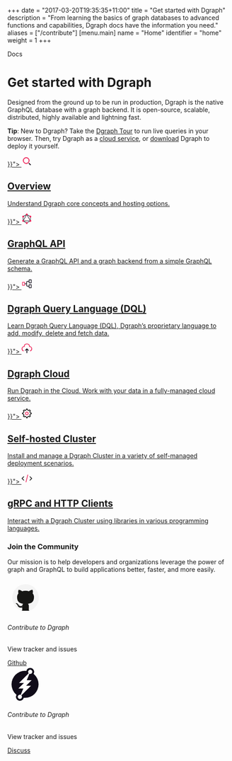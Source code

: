 +++
date = "2017-03-20T19:35:35+11:00"
title = "Get started with Dgraph"
description = "From learning the basics of graph databases to advanced functions and capabilities, Dgraph docs have the information you need."
aliases = ["/contribute"]
[menu.main]
  name = "Home"
  identifier = "home"
  weight = 1
+++

<div class="container">
  <div class="landing">
    <div class="hero">
      <p class="title-tag">Docs</p>
      <h1>Get started with Dgraph</h1>
      <p>
        Designed from the ground up to be run in production, Dgraph is the native GraphQL database with a graph backend. It is open-source, scalable, distributed, highly available and lightning fast.
      </p>
      <p><b>Tip</b>: New to Dgraph? Take the <a href="https://dgraph.io/tour/">Dgraph Tour</a> to run live queries in your browser. Then, try Dgraph as a <a href="https://cloud.dgraph.io">cloud service</a>, or <a href='{{< relref "deploy/installation/_index.md">}}'>download</a> Dgraph to deploy it yourself.</p>
    </div>
    <div class="item">
      <a href="{{< relref "dgraph-overview.md">}}">
        <svg class="icon" xmlns="http://www.w3.org/2000/svg" width="24" height="24" viewBox="0 0 24 24" fill="none">
          <circle cx="10.5" cy="10.5" r="6.5" stroke="#EF265A" stroke-width="2" stroke-linecap="round" stroke-linejoin="round"/>
          <path d="M17 17L20 20" stroke="#100C19" stroke-width="2" stroke-linecap="round" stroke-linejoin="round"/></svg>
        <h2>Overview</h2>
        <p>
        Understand Dgraph core concepts and hosting options.
        </p>
      </a>
    </div>
    <div class="item">
      <a  href="{{< relref "graphql/_index.md">}}">
        <svg class="icon" xmlns="http://www.w3.org/2000/svg" width="24" height="24" viewBox="0 0 24 24" fill="none">
          <path d="M2.52691 17.6612L3.37109 18.1592L12.7756 1.51639L11.9315 1.01839L2.52691 17.6612Z" fill="#100C19"/>
          <path d="M21.1509 16.332H2.3418V17.328H21.1509V16.332Z" fill="#100C19"/>
          <path d="M2.71302 16.8914L12.1211 22.4414L12.6085 21.5789L3.20042 16.0289L2.71302 16.8914Z" fill="#100C19"/>
          <path d="M10.8888 2.42656L20.2969 7.97656L20.7843 7.11403L11.3762 1.56403L10.8888 2.42656Z" fill="#100C19"/>
          <path d="M2.71181 7.11012L3.19922 7.97266L12.6073 2.42266L12.1199 1.56012L2.71181 7.11012Z" fill="#100C19"/>
          <path d="M10.7107 1.51639L20.1152 18.1592L20.9594 17.6612L11.5549 1.01839L10.7107 1.51639Z" fill="#100C19"/>
          <path d="M4.0627 6.44922H3.08789V17.5492H4.0627V6.44922Z" fill="#100C19"/>
          <path d="M20.4104 6.4502H19.4355V17.5502H20.4104V6.4502Z" fill="#100C19"/>
          <path d="M11.5235 21.2661L11.9492 22.0195L20.1317 17.1925L19.706 16.4391L11.5235 21.2661Z" fill="#100C19"/>
          <path d="M21.6995 17.874C21.1357 18.876 19.879 19.218 18.8984 18.642C17.9177 18.066 17.583 16.782 18.1467 15.78C18.7104 14.778 19.9671 14.436 20.9478 15.012C21.9344 15.594 22.2691 16.872 21.6995 17.874Z" fill="#EF265A"/>
          <path d="M5.34009 8.21973C4.77635 9.22173 3.51967 9.56373 2.53899 8.98773C1.55831 8.41173 1.22358 7.12773 1.78733 6.12573C2.35107 5.12373 3.60775 4.78173 4.58843 5.35773C5.56911 5.93973 5.90384 7.21773 5.34009 8.21973Z" fill="#EF265A"/>
          <path d="M1.79319 17.874C1.22944 16.872 1.56416 15.594 2.54485 15.012C3.52553 14.436 4.77634 14.778 5.34595 15.78C5.9097 16.782 5.57497 18.06 4.59429 18.642C3.60774 19.218 2.35693 18.876 1.79319 17.874Z" fill="#EF265A"/>
          <path d="M18.1545 8.21973C17.5908 7.21773 17.9255 5.93973 18.9062 5.35773C19.8869 4.78173 21.1377 5.12373 21.7073 6.12573C22.271 7.12773 21.9363 8.40573 20.9556 8.98773C19.9749 9.56373 18.7183 9.22173 18.1545 8.21973Z" fill="#EF265A"/>
          <path d="M11.7487 23.7476C10.6153 23.7476 9.69922 22.8116 9.69922 21.6536C9.69922 20.4956 10.6153 19.5596 11.7487 19.5596C12.882 19.5596 13.7981 20.4956 13.7981 21.6536C13.7981 22.8056 12.882 23.7476 11.7487 23.7476Z" fill="#EF265A"/>
          <path d="M11.7487 4.43995C10.6153 4.43995 9.69922 3.50395 9.69922 2.34595C9.69922 1.18795 10.6153 0.251953 11.7487 0.251953C12.882 0.251953 13.7981 1.18795 13.7981 2.34595C13.7981 3.50395 12.882 4.43995 11.7487 4.43995Z" fill="#EF265A"/></svg>
        <h2>GraphQL API</h2>
        <p>
          Generate a GraphQL API and a graph backend from a simple GraphQL schema.
        </p>
      </a>
    </div>
    <div class="item">
      <a href="{{< relref "dql/_index.md">}}">
      <svg class="icon" xmlns="http://www.w3.org/2000/svg" width="24" height="24" viewBox="0 0 24 24" fill="none">
        <path d="M21.9995 14.6L21.9995 20.4C21.9995 20.7314 21.7309 21 21.3995 21L17.5995 21C17.2681 21 16.9995 20.7314 16.9995 20.4L16.9995 14.6C16.9995 14.2686 17.2681 14 17.5995 14L21.3995 14C21.7309 14 21.9995 14.2686 21.9995 14.6Z" stroke="#100C19" stroke-width="1.33333"/>
        <path d="M6.99951 9.1L6.99951 14.9C6.99951 15.2314 6.73088 15.5 6.39951 15.5L2.59951 15.5C2.26814 15.5 1.99951 15.2314 1.99951 14.9L1.99951 9.1C1.99951 8.76863 2.26814 8.5 2.59951 8.5L6.39951 8.5C6.73088 8.5 6.99951 8.76863 6.99951 9.1Z" stroke="#EF265A" stroke-width="1.33333"/>
        <path d="M21.9995 3.6L21.9995 9.4C21.9995 9.73137 21.7309 10 21.3995 10L17.5995 10C17.2681 10 16.9995 9.73137 16.9995 9.4L16.9995 3.6C16.9995 3.26863 17.2681 3 17.5995 3L21.3995 3C21.7309 3 21.9995 3.26863 21.9995 3.6Z" stroke="#100C19" stroke-width="1.33333"/>
        <path d="M16.9995 17.5L13.4995 17.5C12.3949 17.5 11.4995 16.6046 11.4995 15.5L11.4995 8.5C11.4995 7.3954 12.3949 6.5 13.4995 6.5L16.9995 6.5" stroke="#100C19" stroke-width="1.33333"/>
        <path d="M11.4995 12L6.99951 12" stroke="#100C19" stroke-width="1.33333"/></svg>
        <h2>Dgraph Query Language (DQL)</h2>
        <p>
          Learn Dgraph Query Language (DQL), Dgraph’s proprietary language to add, modify, delete and fetch data.
        </p>
      </a>
    </div>
    <div class="item">
      <a href="{{< relref "/dgraphcloud">}}">
        <svg class="icon" xmlns="http://www.w3.org/2000/svg" width="24" height="24" viewBox="0 0 24 24" fill="none">
          <path d="M12 22V13M12 13L15.5 16.5M12 13L8.5 16.5" stroke="#100C19" stroke-width="1.71429" stroke-linecap="round" stroke-linejoin="round"/>
          <path d="M20 17.6073C21.4937 17.0221 23 15.6889 23 13C23 9 19.6667 8 18 8C18 6 18 2 12 2C6 2 6 6 6 8C4.33333 8 1 9 1 13C1 15.6889 2.50628 17.0221 4 17.6073" stroke="#EF265A" stroke-width="1.71429" stroke-linecap="round" stroke-linejoin="round"/></svg>
        <h2>Dgraph Cloud</h2>
        <p>
          Run Dgraph in the Cloud.
          Work with your data in a fully-managed cloud service.
        </p>
      </a>
    </div>
    <div class="item">
      <a href="{{< relref "deploy/_index.md">}}">
        <svg class="icon" xmlns="http://www.w3.org/2000/svg" width="24" height="24" viewBox="0 0 24 24" fill="none">
          <path d="M12 15C13.6569 15 15 13.6569 15 12C15 10.3431 13.6569 9 12 9C10.3431 9 9 10.3431 9 12C9 13.6569 10.3431 15 12 15Z" stroke="#EF265A" stroke-width="1.5" stroke-linecap="round" stroke-linejoin="round"/>
          <path d="M19.6224 10.3954L18.5247 7.7448L20 6L18 4L16.2647 5.48295L13.5578 4.36974L12.9353 2H10.981L10.3491 4.40113L7.70441 5.51596L6 4L4 6L5.45337 7.78885L4.3725 10.4463L2 11V13L4.40111 13.6555L5.51575 16.2997L4 18L6 20L7.79116 18.5403L10.397 19.6123L11 22H13L13.6045 19.6132L16.2551 18.5155C16.6969 18.8313 18 20 18 20L20 18L18.5159 16.2494L19.6139 13.598L21.9999 12.9772L22 11L19.6224 10.3954Z" stroke="black" stroke-width="1.5" stroke-linecap="round" stroke-linejoin="round"/></svg>
        <h2>Self-hosted Cluster</h2>
        <p>
          Install and manage a Dgraph Cluster in a variety of self-managed deployment scenarios.
        </p>
      </a>
    </div>
    <div class="item">
      <a href="{{< relref "clients">}}">
      <svg class="icon" xmlns="http://www.w3.org/2000/svg" width="24" height="24" viewBox="0 0 24 24" fill="none">
        <path d="M14 4L10 20" stroke="#EF265A" stroke-width="1.5" stroke-linecap="round" stroke-linejoin="round"/>
        <path d="M5 8L1 12L5 16" stroke="black" stroke-width="1.5" stroke-linecap="round" stroke-linejoin="round"/>
        <path d="M19 8L23 12L19 16" stroke="black" stroke-width="1.5" stroke-linecap="round" stroke-linejoin="round"/></svg>
        <h2>gRPC and HTTP Clients</h2>
        <p>
          Interact with a Dgraph Cluster using libraries in various programming languages.
        </p>
      </a>
    </div>

  </div>

  <!-- Join the Community -->

  <div class="join-the-community">
    <div class="community-heading">
      <h3>Join the Community</h3>
      <p>Our mission is to help developers and organizations leverage the power of graph and GraphQL to build applications better, faster, and more easily.</p>
    </div>
    <div class="community-buttons">
      <div class="community-item big-card black-card">
        <svg class="community-icon" xmlns="http://www.w3.org/2000/svg" width="80" height="80" viewBox="0 0 80 80" fill="none">
        <path d="M17.2188 58.2883L32.2432 71.0002H49.8583L52.4487 66.9324L66.9551 46.0849L59.1838 21.1697L50.8944 17.6104L30.6891 18.6273L22.3998 21.1697C19.6366 27.1019 14.0066 39.068 13.5922 39.4748C13.1777 39.8815 15.8372 52.1866 17.2188 58.2883Z" fill="#161614"/>
        <path d="M41.0002 11C24.4337 11 11 24.7413 11 41.6928C11 55.2537 19.596 66.7587 31.516 70.8172C33.0153 71.1013 33.5658 70.1514 33.5658 69.3407C33.5658 68.6088 33.5379 66.191 33.525 63.6263C25.1789 65.483 23.4178 60.005 23.4178 60.005C22.0531 56.4573 20.0868 55.514 20.0868 55.514C17.3649 53.609 20.292 53.6482 20.292 53.6482C23.3045 53.8647 24.8908 56.8111 24.8908 56.8111C27.5665 61.5033 31.909 60.1468 33.6209 59.3625C33.8902 57.3788 34.6676 56.0248 35.5256 55.2583C28.8621 54.4822 21.8574 51.8504 21.8574 40.0898C21.8574 36.7388 23.0293 34.0008 24.9484 31.8514C24.6369 31.0783 23.6101 27.9566 25.239 23.7289C25.239 23.7289 27.7583 22.904 33.4912 26.875C35.8843 26.195 38.4507 25.8539 41.0002 25.8422C43.5498 25.8539 46.1182 26.195 48.5157 26.875C54.2417 22.904 56.7575 23.7289 56.7575 23.7289C58.3904 27.9566 57.3631 31.0783 57.0516 31.8514C58.9752 34.0008 60.1391 36.7388 60.1391 40.0898C60.1391 51.8784 53.121 54.4741 46.4406 55.2339C47.5167 56.1864 48.4755 58.0543 48.4755 60.9178C48.4755 65.0246 48.4407 68.3298 48.4407 69.3407C48.4407 70.1575 48.9807 71.1145 50.5014 70.8131C62.4149 66.7501 71 55.2492 71 41.6928C71 24.7413 57.5682 11 41.0002 11ZM22.2361 54.7226C22.17 54.8751 21.9355 54.9208 21.7219 54.8161C21.5043 54.716 21.3821 54.5081 21.4526 54.3551C21.5172 54.1981 21.7522 54.1544 21.9693 54.2596C22.1874 54.3597 22.3116 54.5696 22.2361 54.7226ZM23.7117 56.0697C23.5687 56.2054 23.289 56.1424 23.0992 55.9279C22.903 55.714 22.8662 55.4278 23.0113 55.2901C23.1588 55.1544 23.4301 55.2179 23.6268 55.4319C23.823 55.6484 23.8613 55.9325 23.7117 56.0697ZM24.7241 57.7933C24.5403 57.924 24.2397 57.8015 24.0539 57.5285C23.8701 57.2556 23.8701 56.9283 24.0579 56.7972C24.2442 56.666 24.5403 56.7839 24.7286 57.0548C24.9119 57.3323 24.9119 57.6597 24.7241 57.7933ZM26.4363 59.7895C26.2718 59.975 25.9216 59.9252 25.6652 59.6721C25.4029 59.4246 25.3299 59.0734 25.4948 58.8879C25.6613 58.7018 26.0135 58.7542 26.2718 59.0053C26.5321 59.2523 26.6116 59.606 26.4363 59.7895ZM28.649 60.4634C28.5765 60.7038 28.2392 60.8131 27.8994 60.7109C27.5601 60.6057 27.338 60.3241 27.4066 60.0812C27.4771 59.8393 27.8159 59.7254 28.1582 59.8347C28.497 59.9394 28.7196 60.2189 28.649 60.4634ZM31.1673 60.7493C31.1757 61.0024 30.8876 61.2123 30.5309 61.2169C30.1722 61.225 29.8821 61.0202 29.8781 60.7711C29.8781 60.5154 30.1598 60.3076 30.5184 60.3015C30.8751 60.2944 31.1673 60.4977 31.1673 60.7493ZM33.6411 60.6522C33.6839 60.8992 33.436 61.1529 33.0817 61.2205C32.7335 61.2855 32.4111 61.133 32.3669 60.8881C32.3236 60.6349 32.576 60.3813 32.9238 60.3158C33.2785 60.2527 33.5959 60.4011 33.6411 60.6522Z" fill="#F4F4F4"/></svg>
        <div class="community-info">
          <h6>Contribute to Dgraph</h6>
          <p>View tracker and issues</p>
        </div>
        <a href="https://github.com/dgraph-io/dgraph" class="button" target="_blank">Github</a>
      </div>
      <div class="community-item big-card red-card">
        <svg class="community-icon" xmlns="http://www.w3.org/2000/svg" width="80" height="80" viewBox="0 0 80 80" fill="none">
          <path d="M66.2339 29.3771L66.2349 29.3793C72.2704 43.947 65.3462 60.6383 50.7832 66.6729L50.7821 66.6733C46.2557 68.5523 41.5348 69.1734 36.9917 68.707L35.2859 68.5319L34.8752 70.1967C34.3646 72.2662 32.9214 74.0644 30.8056 74.9419L30.8035 74.9427C27.2737 76.4115 23.223 74.7312 21.7613 71.1982L21.7605 71.1963C20.8849 69.0861 21.1375 66.7976 22.2448 64.965L23.1311 63.4982L21.8026 62.4157C18.2576 59.5273 15.3583 55.7519 13.4906 51.2285L13.4896 51.2263C7.45407 36.6586 14.3783 19.9673 28.9413 13.9327L28.9424 13.9323C33.4688 12.0533 38.1897 11.4322 42.7329 11.8986L44.4386 12.0737L44.8493 10.4089C45.3599 8.33941 46.8031 6.54121 48.9189 5.66374L48.921 5.66284C52.4508 4.19408 56.5015 5.87444 57.9632 9.4074L57.964 9.40932C58.8396 11.5195 58.587 13.808 57.4797 15.6406L56.5934 17.1074L57.9219 18.1899C61.4669 21.0783 64.3662 24.8537 66.2339 29.3771Z" fill="#100C19" stroke="#100C19" stroke-width="3.94497"/>
          <path d="M43.8246 30.7382L43.7414 30.9402H54.7223L42.244 43.4146H53.3437L31.5365 65.2153C31.9643 65.6311 32.309 66.13 32.5466 66.7122C33.5449 69.1358 32.3922 71.9158 29.9797 72.9138C28.7675 73.4246 27.4603 73.3771 26.3432 72.9138C25.7846 72.6881 25.2617 72.3554 24.8339 71.9158C24.3942 71.4881 24.0258 70.9535 23.7762 70.3476C22.7661 67.924 23.9189 65.1558 26.3432 64.146C27.5554 63.647 28.8626 63.6827 29.9797 64.146L35.9692 49.6756V49.64H24.9052L37.3834 37.1655H26.2838L48.1385 15.3174C47.7345 14.9135 47.4136 14.4145 47.1759 13.8561C46.1777 11.4325 47.3185 8.66436 49.7428 7.65452C50.955 7.15554 52.2623 7.19119 53.3794 7.6664C53.9142 7.88025 54.4133 8.20102 54.8411 8.61684C55.3046 9.05641 55.6849 9.59103 55.9463 10.2207C56.9446 12.6443 55.8037 15.4243 53.3794 16.4223C52.1672 16.9213 50.8718 16.8856 49.7547 16.4223L43.8246 30.7263V30.7382Z" fill="white"/></svg>
        <div class="community-info">
          <h6>Contribute to Dgraph</h6>
          <p>View tracker and issues</p>
        </div>
        <a href="https://discuss.dgraph.io/" class="button" target="_blank">Discuss</a>
      </div>
    </div>

  </div>
</div>

<style>
  .content-wrapper {
    margin: 0 auto;
    max-width: 100%;
    border: none;
  }
  article {
    max-width: none;
  }
  article h1 {
    border: none;
  }
  #sidebar {
    display: none;
  }
  article h1.post-title {
    display: none;
  }

  @media all and (min-width:800px) {
    .content-wrapper {
      padding-top: 76px;
    }
  }
</style>
